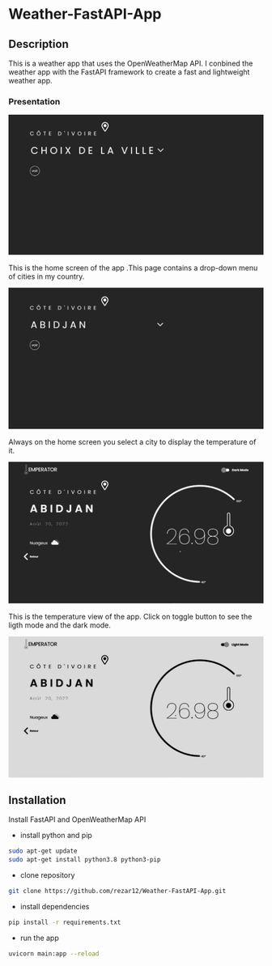 # Weather-FastAPI-App

## Description

This is a weather app that uses the OpenWeatherMap API.
I conbined the weather app with the FastAPI framework to create a fast and lightweight weather app.

### Presentation
![Home screen ](Readme/page1.jpg "Home screen")

This is the home screen of the app .This page contains a drop-down menu of cities in my country.

![Home screen Ville ](Readme/selectville.jpg "Home screen Ville")

Always on the home screen you select a city to display the temperature of it.

![view temperature ](Readme/viewvilletemp.jpg "temperature view")

This is the temperature view of the app. Click on toggle button to see the ligth mode and the dark mode.

![app mode ](Readme/changemode.jpg "temperature view")


## Installation

Install FastAPI and OpenWeatherMap API
- install python and pip

```bash
sudo apt-get update
sudo apt-get install python3.8 python3-pip
```	
- clone repository

```bash
git clone https://github.com/rezar12/Weather-FastAPI-App.git
```	
- install dependencies

```bash
pip install -r requirements.txt
```
- run the app

```bash
uvicorn main:app --reload
```

